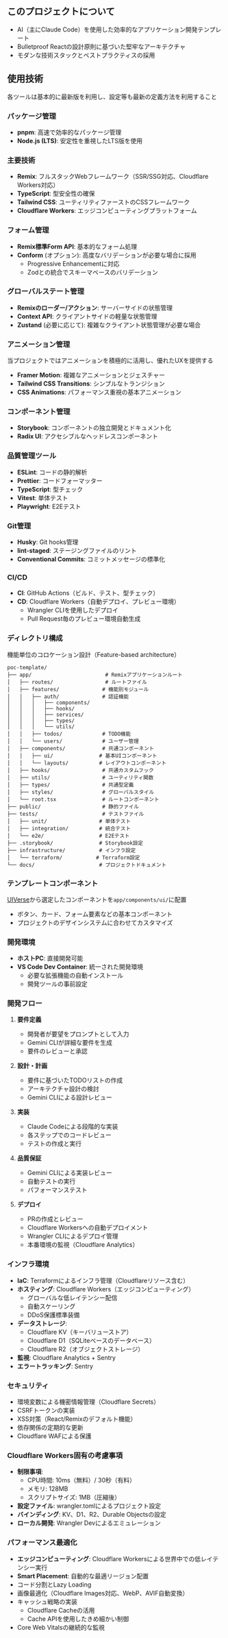 ## このプロジェクトについて

- AI（主にClaude Code）を使用した効率的なアプリケーション開発テンプレート
- Bulletproof Reactの設計原則に基づいた堅牢なアーキテクチャ
- モダンな技術スタックとベストプラクティスの採用

## 使用技術

各ツールは基本的に最新版を利用し、設定等も最新の定義方法を利用すること

### パッケージ管理

- **pnpm**: 高速で効率的なパッケージ管理
- **Node.js (LTS)**: 安定性を重視したLTS版を使用

### 主要技術

- **Remix**: フルスタックWebフレームワーク（SSR/SSG対応、Cloudflare Workers対応）
- **TypeScript**: 型安全性の確保
- **Tailwind CSS**: ユーティリティファーストのCSSフレームワーク
- **Cloudflare Workers**: エッジコンピューティングプラットフォーム

### フォーム管理

- **Remix標準Form API**: 基本的なフォーム処理
- **Conform** (オプション): 高度なバリデーションが必要な場合に採用
  - Progressive Enhancementに対応
  - Zodとの統合でスキーマベースのバリデーション

### グローバルステート管理

- **Remixのローダー/アクション**: サーバーサイドの状態管理
- **Context API**: クライアントサイドの軽量な状態管理
- **Zustand** (必要に応じて): 複雑なクライアント状態管理が必要な場合

### アニメーション管理

当プロジェクトではアニメーションを積極的に活用し、優れたUXを提供する

- **Framer Motion**: 複雑なアニメーションとジェスチャー
- **Tailwind CSS Transitions**: シンプルなトランジション
- **CSS Animations**: パフォーマンス重視の基本アニメーション

### コンポーネント管理

- **Storybook**: コンポーネントの独立開発とドキュメント化
- **Radix UI**: アクセシブルなヘッドレスコンポーネント

### 品質管理ツール

- **ESLint**: コードの静的解析
- **Prettier**: コードフォーマッター
- **TypeScript**: 型チェック
- **Vitest**: 単体テスト
- **Playwright**: E2Eテスト

### Git管理

- **Husky**: Git hooks管理
- **lint-staged**: ステージングファイルのリント
- **Conventional Commits**: コミットメッセージの標準化

### CI/CD

- **CI**: GitHub Actions（ビルド、テスト、型チェック）
- **CD**: Cloudflare Workers（自動デプロイ、プレビュー環境）
  - Wrangler CLIを使用したデプロイ
  - Pull Request毎のプレビュー環境自動生成

### ディレクトリ構成

機能単位のコロケーション設計（Feature-based architecture）

```
poc-template/
├── app/                        # Remixアプリケーションルート
│   ├── routes/                 # ルートファイル
│   ├── features/              # 機能別モジュール
│   │   ├── auth/              # 認証機能
│   │   │   ├── components/
│   │   │   ├── hooks/
│   │   │   ├── services/
│   │   │   ├── types/
│   │   │   └── utils/
│   │   ├── todos/             # TODO機能
│   │   └── users/             # ユーザー管理
│   ├── components/            # 共通コンポーネント
│   │   ├── ui/               # 基本UIコンポーネント
│   │   └── layouts/          # レイアウトコンポーネント
│   ├── hooks/                 # 共通カスタムフック
│   ├── utils/                 # ユーティリティ関数
│   ├── types/                 # 共通型定義
│   ├── styles/                # グローバルスタイル
│   └── root.tsx               # ルートコンポーネント
├── public/                    # 静的ファイル
├── tests/                     # テストファイル
│   ├── unit/                 # 単体テスト
│   ├── integration/          # 統合テスト
│   └── e2e/                  # E2Eテスト
├── .storybook/               # Storybook設定
├── infrastructure/           # インフラ設定
│   └── terraform/           # Terraform設定
└── docs/                     # プロジェクトドキュメント

```

### テンプレートコンポーネント

[UIVerse](https://uiverse.io/)から選定したコンポーネントを`app/components/ui/`に配置

- ボタン、カード、フォーム要素などの基本コンポーネント
- プロジェクトのデザインシステムに合わせてカスタマイズ

### 開発環境

- **ホストPC**: 直接開発可能
- **VS Code Dev Container**: 統一された開発環境
  - 必要な拡張機能の自動インストール
  - 開発ツールの事前設定

### 開発フロー

1. **要件定義**
   - 開発者が要望をプロンプトとして入力
   - Gemini CLIが詳細な要件を生成
   - 要件のレビューと承認

2. **設計・計画**
   - 要件に基づいたTODOリストの作成
   - アーキテクチャ設計の検討
   - Gemini CLIによる設計レビュー

3. **実装**
   - Claude Codeによる段階的な実装
   - 各ステップでのコードレビュー
   - テストの作成と実行

4. **品質保証**
   - Gemini CLIによる実装レビュー
   - 自動テストの実行
   - パフォーマンステスト

5. **デプロイ**
   - PRの作成とレビュー
   - Cloudflare Workersへの自動デプロイメント
   - Wrangler CLIによるデプロイ管理
   - 本番環境の監視（Cloudflare Analytics）

### インフラ環境

- **IaC**: Terraformによるインフラ管理（Cloudflareリソース含む）
- **ホスティング**: Cloudflare Workers（エッジコンピューティング）
  - グローバルな低レイテンシー配信
  - 自動スケーリング
  - DDoS保護標準装備
- **データストレージ**:
  - Cloudflare KV（キーバリューストア）
  - Cloudflare D1（SQLiteベースのデータベース）
  - Cloudflare R2（オブジェクトストレージ）
- **監視**: Cloudflare Analytics + Sentry
- **エラートラッキング**: Sentry

### セキュリティ

- 環境変数による機密情報管理（Cloudflare Secrets）
- CSRFトークンの実装
- XSS対策（React/Remixのデフォルト機能）
- 依存関係の定期的な更新
- Cloudflare WAFによる保護

### Cloudflare Workers固有の考慮事項

- **制限事項**:
  - CPU時間: 10ms（無料）/ 30秒（有料）
  - メモリ: 128MB
  - スクリプトサイズ: 1MB（圧縮後）
- **設定ファイル**: wrangler.tomlによるプロジェクト設定
- **バインディング**: KV、D1、R2、Durable Objectsの設定
- **ローカル開発**: Wrangler Devによるエミュレーション

### パフォーマンス最適化

- **エッジコンピューティング**: Cloudflare Workersによる世界中での低レイテンシー実行
- **Smart Placement**: 自動的な最適リージョン配置
- コード分割とLazy Loading
- 画像最適化（Cloudflare Images対応、WebP、AVIF自動変換）
- キャッシュ戦略の実装
  - Cloudflare Cacheの活用
  - Cache APIを使用したきめ細かい制御
- Core Web Vitalsの継続的な監視
